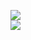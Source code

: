 [![](https://img.shields.io/badge/Made%20With-Github%20Spray-lightgrey.svg?style=for-the-badge&logo=github)](https://github.com/Annihil/github-spray#15971)  
[![](https://i.imgur.com/2DrTn0Z.gif)](https://github.com/Annihil/github-spray)